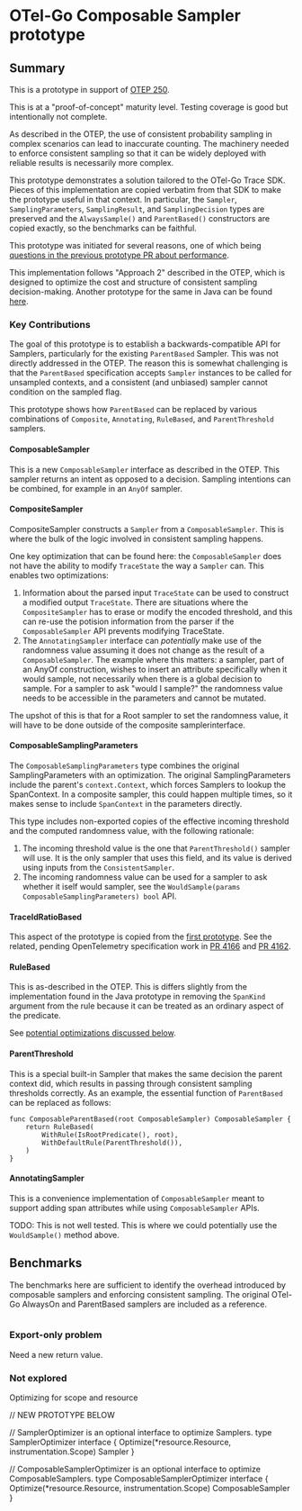 # OTel-Go Composable Sampler prototype

## Summary

This is a prototype in support of [OTEP 250](https://github.com/open-telemetry/oteps/pull/250).

This is at a "proof-of-concept" maturity level.  Testing coverage is
good but intentionally not complete.

As described in the OTEP, the use of consistent probability sampling
in complex scenarios can lead to inaccurate counting.  The machinery
needed to enforce consistent sampling so that it can be widely
deployed with reliable results is necessarily more complex.

This prototype demonstrates a solution tailored to the OTel-Go Trace
SDK.  Pieces of this implementation are copied verbatim from that SDK
to make the prototype useful in that context.  In particular, the
`Sampler`, `SamplingParameters`, `SamplingResult`, and
`SamplingDecision` types are preserved and the `AlwaysSample()` and
`ParentBased()` constructors are copied exactly, so the benchmarks can
be faithful.

This prototype was initiated for several reasons, one of which being
[questions in the previous prototype PR about
performance](https://github.com/open-telemetry/opentelemetry-go/pull/5645).

This implementation follows "Approach 2" described in the OTEP, which
is designed to optimize the cost and structure of consistent sampling
decision-making.  Another prototype for the same in Java can be found
[here](https://github.com/open-telemetry/opentelemetry-java-contrib/tree/main/consistent-sampling/src/main/java/io/opentelemetry/contrib/sampler/consistent56).

### Key Contributions

The goal of this prototype is to establish a backwards-compatible API
for Samplers, particularly for the existing `ParentBased` Sampler.
This was not directly addressed in the OTEP.  The reason this is
somewhat challenging is that the `ParentBased` specification accepts
`Sampler` instances to be called for unsampled contexts, and a
consistent (and unbiased) sampler cannot condition on the sampled
flag.

This prototype shows how `ParentBased` can be replaced by various
combinations of `Composite`, `Annotating`, `RuleBased`, and
`ParentThreshold` samplers.

#### ComposableSampler

This is a new `ComposableSampler` interface as described in the OTEP.
This sampler returns an intent as opposed to a decision.  Sampling
intentions can be combined, for example in an `AnyOf` sampler.

#### CompositeSampler

CompositeSampler constructs a `Sampler` from a `ComposableSampler`.
This is where the bulk of the logic involved in consistent sampling
happens.

One key optimization that can be found here: the `ComposableSampler`
does not have the ability to modify `TraceState` the way a `Sampler`
can.  This enables two optimizations:

1. Information about the parsed input `TraceState` can be used to
   construct a modified output `TraceState`.  There are situations
   where the `CompositeSampler` has to erase or modify the encoded
   threshold, and this can re-use the potision information from the
   parser if the `ComposableSampler` API prevents modifying TraceState.
2. The `AnnotatingSampler` interface can _potentially_ make use of the
   randomness value assuming it does not change as the result of a
   `ComposableSampler`.  The example where this matters: a sampler,
   part of an AnyOf construction, wishes to insert an attribute
   specifically when it would sample, not necessarily when there is a
   global decision to sample.  For a sampler to ask "would I sample?"
   the randomness value needs to be accessible in the parameters and
   cannot be mutated.
   
The upshot of this is that for a Root sampler to set the randomness
value, it will have to be done outside of the composite samplerinterface.

#### ComposableSamplingParameters

The `ComposableSamplingParameters` type combines the original
SamplingParameters with an optimization.  The original
SamplingParameters include the parent's `context.Context`, which
forces Samplers to lookup the SpanContext.  In a composite sampler,
this could happen multiple times, so it makes sense to include
`SpanContext` in the parameters directly.

This type includes non-exported copies of the effective incoming
threshold and the computed randomness value, with the following
rationale:

1. The incoming threshold value is the one that `ParentThreshold()`
   sampler will use.  It is the only sampler that uses this field, and
   its value is derived using inputs from the `ConsistentSampler`.
2. The incoming randomness value can be used for a sampler to ask
   whether it iself would sampler, see the `WouldSample(params
   ComposableSamplingParameters) bool` API.

#### TraceIdRatioBased

This aspect of the prototype is copied from the [first
prototype](https://github.com/open-telemetry/opentelemetry-go/pull/5645).
See the related, pending OpenTelemetry specification work in [PR
4166](https://github.com/open-telemetry/opentelemetry-specification/pull/4166)
and [PR
4162](https://github.com/open-telemetry/opentelemetry-specification/pull/4162).

#### RuleBased

This is as-described in the OTEP.  This is differs slightly from the
implementation found in the Java prototype in removing the `SpanKind`
argument from the rule because it can be treated as an ordinary aspect of the predicate.

See [potential optimizations discussed below](#potential-optimizations).

#### ParentThreshold

This is a special built-in Sampler that makes the same decision the
parent context did, which results in passing through consistent
sampling thresholds correctly.  As an example, the essential function
of `ParentBased` can be replaced as follows:

```
func ComposableParentBased(root ComposableSampler) ComposableSampler {
	return RuleBased(
		WithRule(IsRootPredicate(), root),
		WithDefaultRule(ParentThreshold()),
	)
}
```

#### AnnotatingSampler

This is a convenience implementation of `ComposableSampler` meant to
support adding span attributes while using `ComposableSampler` APIs.

TODO: This is not well tested.  This is where we could potentially use
the `WouldSample()` method above.

## Benchmarks

The benchmarks here are sufficient to identify the overhead introduced
by composable samplers and enforcing consistent sampling.  The
original OTel-Go AlwaysOn and ParentBased samplers are included as a
reference.

```
```

### Export-only problem

Need a new return value.


### Not explored

Optimizing for scope and resource

// NEW PROTOTYPE BELOW

// SamplerOptimizer is an optional interface to optimize Samplers.
type SamplerOptimizer interface {
	Optimize(*resource.Resource, instrumentation.Scope) Sampler
}

// ComposableSamplerOptimizer is an optional interface to optimize ComposableSamplers.
type ComposableSamplerOptimizer interface {
	Optimize(*resource.Resource, instrumentation.Scope) ComposableSampler
}

